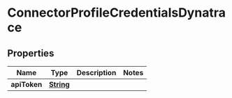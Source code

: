 

# ConnectorProfileCredentialsDynatrace


## Properties

| Name | Type | Description | Notes |
|------------ | ------------- | ------------- | -------------|
|**apiToken** | [**String**](String.md) |  |  |



